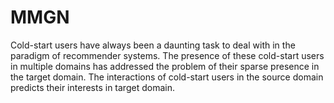 # MMGN
Cold-start users have always been a daunting task to deal with in the paradigm of recommender systems. The presence of these cold-start users in multiple domains has addressed the problem of their sparse presence in the target domain. The interactions of cold-start users in the source domain predicts their interests in target domain. 
